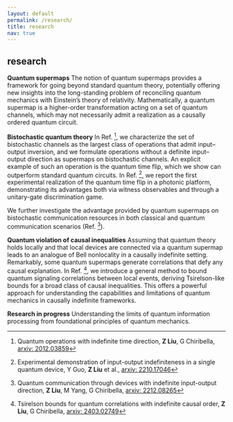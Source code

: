 ```yaml
---
layout: default
permalink: /research/
title: research
nav: true
---
```



## research
**Quantum supermaps** The notion of quantum supermaps provides a framework for going beyond standard quantum theory, potentially offering new insights into the long-standing problem of reconciling quantum mechanics with Einstein’s theory of relativity. Mathematically, a quantum supermap is a higher-order transformation acting on a set of quantum channels, which may not necessarily admit a realization as a causally ordered quantum circuit.

**Bistochastic quantum theory** In Ref. [^chiribella2022quantum], we characterize the set of bistochastic channels as the largest class of operations that admit input–output inversion, and we formulate operations without a definite input–output direction as supermaps on bistochastic channels. An explicit example of such an operation is the quantum time flip, which we show can outperform standard quantum circuits. In Ref. [^guo2022experimental], we report the first experimental realization of the quantum time flip in a photonic platform, demonstrating its advantages both via witness observables and through a unitary-gate discrimination game.

We further investigate the advantage provided by quantum supermaps on bistochastic communication resources in both classical and quantum communication scenarios (Ref. [^liu2023quantum]).

**Quantum violation of causal inequalities** Assuming that quantum theory holds locally and that local devices are connected via a quantum supermap leads to an analogue of Bell nonlocality in a causally indefinite setting. Remarkably, some quantum supermaps generate correlations that defy any causal explanation. In Ref. [^liu2025tsirelson], we introduce a general method to bound quantum signaling correlations between local events, deriving Tsirelson-like bounds for a broad class of causal inequalities. This offers a powerful approach for understanding the capabilities and limitations of quantum mechanics in causally indefinite frameworks.

**Research in progress** Understanding the limits of quantum information processing from foundational principles of quantum mechanics.

[^chiribella2022quantum]:Quantum operations with indefinite time direction, **Z Liu**, G Chiribella, [arxiv: 2012.03859](https://arxiv.org/abs/2012.03859)
[^guo2022experimental]: Experimental demonstration of input-output indefiniteness in a single quantum device, Y Guo, **Z Liu** et al., [arxiv: 2210.17046](https://arxiv.org/abs/2210.17046)
[^liu2023quantum]: Quantum communication through devices with indefinite input-output direction, **Z Liu**, M Yang, G Chiribella, [arxiv: 2212.08265](https://arxiv.org/abs/2212.08265)
[^liu2025tsirelson]: Tsirelson bounds for quantum correlations with indefinite causal order, **Z Liu**, G Chiribella, [arxiv: 2403.02749](https://arxiv.org/abs/2403.02749)